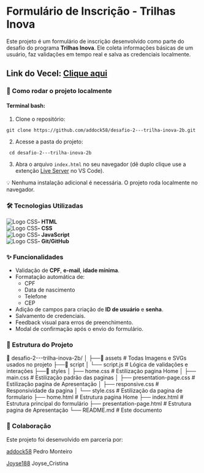 # Formulário de Inscrição - Trilhas Inova
Este projeto é um formulário de inscrição desenvolvido como parte do desafio do programa **Trilhas Inova**. Ele coleta informações básicas de um usuário, faz validações em tempo real e salva as credenciais localmente.

## Link do Vecel: [Clique aqui](https://desafio-2-trilha-inova-2b.vercel.app/home.html)

### 🚀 Como rodar o projeto localmente

#### Terminal bash:

1. Clone o repositório:

~~~
git clone https://github.com/addock58/desafio-2---trilha-inova-2b.git
~~~

2. Acesse a pasta do projeto:

~~~
 cd desafio-2---trilha-inova-2b
~~~


3. Abra o arquivo `index.html` no seu navegador (dê duplo clique use a extenção [Live Server](https://marketplace.visualstudio.com/items?itemName=ritwickdey.LiveServer) no VS Code).

💡 Nenhuma instalação adicional é necessária. O projeto roda localmente no navegador.


### 🛠️ Tecnologias Utilizadas
<div>
  <!--HTML-->
  <div style="display: flex; align-items: center;">
    <img src="https://img.icons8.com/color/28/html-5--v1.png" alt="Logo CSS">
    <strong>- HTML</strong>
  </div>
  <!--CSS-->
  <div style="display: flex; align-items: center;">
    <img src="https://img.icons8.com/color/28/css3.png" alt="Logo CSS">
    <strong>- CSS</strong>
  </div>
  <!--JS-->
  <div style="display: flex; align-items: center;">
    <img src="https://img.icons8.com/color/28/javascript--v1.png" alt="Logo CSS">
    <strong>- JavaScript</strong>
  </div>
  <!--GIT-->
  <div style="display: flex; align-items: center;">
    <img src="https://img.icons8.com/color/28/git.png" alt="Logo CSS">
    <strong>- Git/GitHub</strong>
  </div>
</div> 

### ✨ Funcionalidades
- Validação de **CPF**, **e-mail**, **idade mínima**.
- Formatação automática de:
  - CPF
  - Data de nascimento
  - Telefone
  - CEP
- Adição de campos para criação de **ID de usuário** e **senha**.
- Salvamento de credenciais.
- Feedback visual para erros de preenchimento.
- Modal de confirmação após o envio do formulário.


### 📌 Estrutura do Projeto

📁 desafio-2---trilha-inova-2b/
│
├──📁 assets            # Todas Imagens e SVGs usados no projeto
├──📁 script
│  └── script.js          # Lógica de validações e interações
├──📁 styles
│  ├── home.css                 # Estilização pagina Home
│  ├── main.css                 # Estilização padrão das paginas
│  ├── presentation-page.css    # Estilização pagina de Apresentação
│  ├── responsive.css           # Responsividade da pagina
│  └── style.css                # Estilização da pagina de formulario
├── home.html                 # Estrutura pagina Home
├── index.html                # Estrutura principal do formulário
├── presentation-page.html    # Estrutura pagina de Apresentação
└── README.md                 # Este documento
    


### 👥 Colaboração
Este projeto foi desenvolvido em parceria por:

[addock58](https://github.com/addock58) Pedro Monteiro


[Joyse188](https://github.com/Joyse188) Joyse_Cristina



